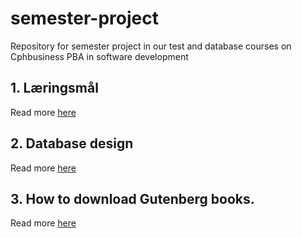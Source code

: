 # semester-project
Repository for semester project in our test and database courses on Cphbusiness PBA in software development

## 1. Læringsmål

Read more [here](https://github.com/hilleer/semester-project/wiki/L%C3%A6ringsm%C3%A5l)

## 2. Database design

Read more [here](https://github.com/hilleer/semester-project/wiki/Database-design)

## 3. How to download Gutenberg books. 

Read more [here](https://github.com/hilleer/semester-project/wiki/GUIDE:-How-to-Download-Gutenberg-Books)






